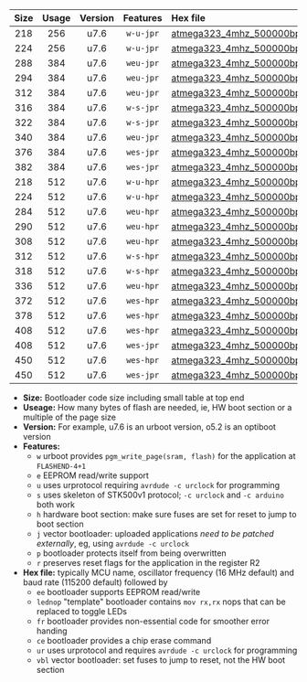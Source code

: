 |Size|Usage|Version|Features|Hex file|
|:-:|:-:|:-:|:-:|:--|
|218|256|u7.6|`w-u-jpr`|[atmega323_4mhz_500000bps_ur_vbl.hex](https://raw.githubusercontent.com/stefanrueger/urboot/main/bootloaders/atmega323/fcpu_4mhz/500000_bps/atmega323_4mhz_500000bps_ur_vbl.hex)|
|224|256|u7.6|`w-u-jpr`|[atmega323_4mhz_500000bps_lednop_ur_vbl.hex](https://raw.githubusercontent.com/stefanrueger/urboot/main/bootloaders/atmega323/fcpu_4mhz/500000_bps/atmega323_4mhz_500000bps_lednop_ur_vbl.hex)|
|288|384|u7.6|`weu-jpr`|[atmega323_4mhz_500000bps_ee_ur_vbl.hex](https://raw.githubusercontent.com/stefanrueger/urboot/main/bootloaders/atmega323/fcpu_4mhz/500000_bps/atmega323_4mhz_500000bps_ee_ur_vbl.hex)|
|294|384|u7.6|`weu-jpr`|[atmega323_4mhz_500000bps_ee_lednop_ur_vbl.hex](https://raw.githubusercontent.com/stefanrueger/urboot/main/bootloaders/atmega323/fcpu_4mhz/500000_bps/atmega323_4mhz_500000bps_ee_lednop_ur_vbl.hex)|
|312|384|u7.6|`weu-jpr`|[atmega323_4mhz_500000bps_ee_lednop_fr_ur_vbl.hex](https://raw.githubusercontent.com/stefanrueger/urboot/main/bootloaders/atmega323/fcpu_4mhz/500000_bps/atmega323_4mhz_500000bps_ee_lednop_fr_ur_vbl.hex)|
|316|384|u7.6|`w-s-jpr`|[atmega323_4mhz_500000bps_vbl.hex](https://raw.githubusercontent.com/stefanrueger/urboot/main/bootloaders/atmega323/fcpu_4mhz/500000_bps/atmega323_4mhz_500000bps_vbl.hex)|
|322|384|u7.6|`w-s-jpr`|[atmega323_4mhz_500000bps_lednop_vbl.hex](https://raw.githubusercontent.com/stefanrueger/urboot/main/bootloaders/atmega323/fcpu_4mhz/500000_bps/atmega323_4mhz_500000bps_lednop_vbl.hex)|
|340|384|u7.6|`weu-jpr`|[atmega323_4mhz_500000bps_ee_lednop_fr_ce_ur_vbl.hex](https://raw.githubusercontent.com/stefanrueger/urboot/main/bootloaders/atmega323/fcpu_4mhz/500000_bps/atmega323_4mhz_500000bps_ee_lednop_fr_ce_ur_vbl.hex)|
|376|384|u7.6|`wes-jpr`|[atmega323_4mhz_500000bps_ee_vbl.hex](https://raw.githubusercontent.com/stefanrueger/urboot/main/bootloaders/atmega323/fcpu_4mhz/500000_bps/atmega323_4mhz_500000bps_ee_vbl.hex)|
|382|384|u7.6|`wes-jpr`|[atmega323_4mhz_500000bps_ee_lednop_vbl.hex](https://raw.githubusercontent.com/stefanrueger/urboot/main/bootloaders/atmega323/fcpu_4mhz/500000_bps/atmega323_4mhz_500000bps_ee_lednop_vbl.hex)|
|218|512|u7.6|`w-u-hpr`|[atmega323_4mhz_500000bps_ur.hex](https://raw.githubusercontent.com/stefanrueger/urboot/main/bootloaders/atmega323/fcpu_4mhz/500000_bps/atmega323_4mhz_500000bps_ur.hex)|
|224|512|u7.6|`w-u-hpr`|[atmega323_4mhz_500000bps_lednop_ur.hex](https://raw.githubusercontent.com/stefanrueger/urboot/main/bootloaders/atmega323/fcpu_4mhz/500000_bps/atmega323_4mhz_500000bps_lednop_ur.hex)|
|284|512|u7.6|`weu-hpr`|[atmega323_4mhz_500000bps_ee_ur.hex](https://raw.githubusercontent.com/stefanrueger/urboot/main/bootloaders/atmega323/fcpu_4mhz/500000_bps/atmega323_4mhz_500000bps_ee_ur.hex)|
|290|512|u7.6|`weu-hpr`|[atmega323_4mhz_500000bps_ee_lednop_ur.hex](https://raw.githubusercontent.com/stefanrueger/urboot/main/bootloaders/atmega323/fcpu_4mhz/500000_bps/atmega323_4mhz_500000bps_ee_lednop_ur.hex)|
|308|512|u7.6|`weu-hpr`|[atmega323_4mhz_500000bps_ee_lednop_fr_ur.hex](https://raw.githubusercontent.com/stefanrueger/urboot/main/bootloaders/atmega323/fcpu_4mhz/500000_bps/atmega323_4mhz_500000bps_ee_lednop_fr_ur.hex)|
|312|512|u7.6|`w-s-hpr`|[atmega323_4mhz_500000bps.hex](https://raw.githubusercontent.com/stefanrueger/urboot/main/bootloaders/atmega323/fcpu_4mhz/500000_bps/atmega323_4mhz_500000bps.hex)|
|318|512|u7.6|`w-s-hpr`|[atmega323_4mhz_500000bps_lednop.hex](https://raw.githubusercontent.com/stefanrueger/urboot/main/bootloaders/atmega323/fcpu_4mhz/500000_bps/atmega323_4mhz_500000bps_lednop.hex)|
|336|512|u7.6|`weu-hpr`|[atmega323_4mhz_500000bps_ee_lednop_fr_ce_ur.hex](https://raw.githubusercontent.com/stefanrueger/urboot/main/bootloaders/atmega323/fcpu_4mhz/500000_bps/atmega323_4mhz_500000bps_ee_lednop_fr_ce_ur.hex)|
|372|512|u7.6|`wes-hpr`|[atmega323_4mhz_500000bps_ee.hex](https://raw.githubusercontent.com/stefanrueger/urboot/main/bootloaders/atmega323/fcpu_4mhz/500000_bps/atmega323_4mhz_500000bps_ee.hex)|
|378|512|u7.6|`wes-hpr`|[atmega323_4mhz_500000bps_ee_lednop.hex](https://raw.githubusercontent.com/stefanrueger/urboot/main/bootloaders/atmega323/fcpu_4mhz/500000_bps/atmega323_4mhz_500000bps_ee_lednop.hex)|
|408|512|u7.6|`wes-hpr`|[atmega323_4mhz_500000bps_ee_lednop_fr.hex](https://raw.githubusercontent.com/stefanrueger/urboot/main/bootloaders/atmega323/fcpu_4mhz/500000_bps/atmega323_4mhz_500000bps_ee_lednop_fr.hex)|
|408|512|u7.6|`wes-jpr`|[atmega323_4mhz_500000bps_ee_lednop_fr_vbl.hex](https://raw.githubusercontent.com/stefanrueger/urboot/main/bootloaders/atmega323/fcpu_4mhz/500000_bps/atmega323_4mhz_500000bps_ee_lednop_fr_vbl.hex)|
|450|512|u7.6|`wes-hpr`|[atmega323_4mhz_500000bps_ee_lednop_fr_ce.hex](https://raw.githubusercontent.com/stefanrueger/urboot/main/bootloaders/atmega323/fcpu_4mhz/500000_bps/atmega323_4mhz_500000bps_ee_lednop_fr_ce.hex)|
|450|512|u7.6|`wes-jpr`|[atmega323_4mhz_500000bps_ee_lednop_fr_ce_vbl.hex](https://raw.githubusercontent.com/stefanrueger/urboot/main/bootloaders/atmega323/fcpu_4mhz/500000_bps/atmega323_4mhz_500000bps_ee_lednop_fr_ce_vbl.hex)|

- **Size:** Bootloader code size including small table at top end
- **Useage:** How many bytes of flash are needed, ie, HW boot section or a multiple of the page size
- **Version:** For example, u7.6 is an urboot version, o5.2 is an optiboot version
- **Features:**
  + `w` urboot provides `pgm_write_page(sram, flash)` for the application at `FLASHEND-4+1`
  + `e` EEPROM read/write support
  + `u` uses urprotocol requiring `avrdude -c urclock` for programming
  + `s` uses skeleton of STK500v1 protocol; `-c urclock` and `-c arduino` both work
  + `h` hardware boot section: make sure fuses are set for reset to jump to boot section
  + `j` vector bootloader: uploaded applications *need to be patched externally*, eg, using `avrdude -c urclock`
  + `p` bootloader protects itself from being overwritten
  + `r` preserves reset flags for the application in the register R2
- **Hex file:** typically MCU name, oscillator frequency (16 MHz default) and baud rate (115200 default) followed by
  + `ee` bootloader supports EEPROM read/write
  + `lednop` "template" bootloader contains `mov rx,rx` nops that can be replaced to toggle LEDs
  + `fr` bootloader provides non-essential code for smoother error handing
  + `ce` bootloader provides a chip erase command
  + `ur` uses urprotocol and requires `avrdude -c urclock` for programming
  + `vbl` vector bootloader: set fuses to jump to reset, not the HW boot section
